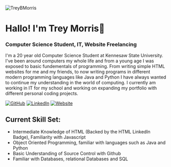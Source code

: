<!--
**TreyBMorris/TreyBMorris** is a ✨ _special_ ✨ repository because its `README.md` (this file) appears on your GitHub profile.
-->
![TreyBMorris](https://api.lorem.space/image/pizza?w=2000&h=700)

# Hallo! I'm **Trey Morris**👋
### Computer Science Student, IT, Website Freelancing

I'm a 20 year old Computer Science Student at Kennesaw State University. I've been around computers my whole life and from a young age I was exposed to basic fundementals of programming. From writing simple HTML websites for me and my friends, to now writing programs in different modern programming languages like Java and Python I have always wanted to continue my understanding in the world of computing. I currently am working in IT for my school and working on expanding my portfolio with different personal coding projects.

[![GitHub](https://img.shields.io/badge/GitHub-TreyBMorris-black)](https://github.com/TreyBMorris)
[![LinkedIn](https://img.shields.io/badge/LinkedIn-treybmorris-blue)](https://www.linkedin.com/in/treybmorris/)
[![Website](https://img.shields.io/badge/Website-treymorris.me-yellow)](http://treymorris.me/)


## Current Skill Set:
- Intermediate Knowledge of HTML (Backed by the HTML LinkedIn Badge), Familiarity with Javascript
- Object Oriented Programming, familiar with languages such as Java and Python
- Basic Understanding of Source Control with Github
- Familiar with Databases, relational Databases and SQL
